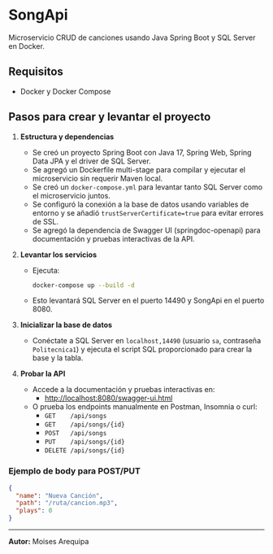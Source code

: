 # SongApi

Microservicio CRUD de canciones usando Java Spring Boot y SQL Server en Docker.

## Requisitos
- Docker y Docker Compose

## Pasos para crear y levantar el proyecto

1. **Estructura y dependencias**
   - Se creó un proyecto Spring Boot con Java 17, Spring Web, Spring Data JPA y el driver de SQL Server.
   - Se agregó un Dockerfile multi-stage para compilar y ejecutar el microservicio sin requerir Maven local.
   - Se creó un `docker-compose.yml` para levantar tanto SQL Server como el microservicio juntos.
   - Se configuró la conexión a la base de datos usando variables de entorno y se añadió `trustServerCertificate=true` para evitar errores de SSL.
   - Se agregó la dependencia de Swagger UI (springdoc-openapi) para documentación y pruebas interactivas de la API.

2. **Levantar los servicios**
   - Ejecuta:
     ```sh
     docker-compose up --build -d
     ```
   - Esto levantará SQL Server en el puerto 14490 y SongApi en el puerto 8080.

3. **Inicializar la base de datos**
   - Conéctate a SQL Server en `localhost,14490` (usuario `sa`, contraseña `Politecnica1`) y ejecuta el script SQL proporcionado para crear la base y la tabla.

4. **Probar la API**
   - Accede a la documentación y pruebas interactivas en:
     - [http://localhost:8080/swagger-ui.html](http://localhost:8080/swagger-ui.html)
   - O prueba los endpoints manualmente en Postman, Insomnia o curl:
     - `GET    /api/songs`
     - `GET    /api/songs/{id}`
     - `POST   /api/songs`
     - `PUT    /api/songs/{id}`
     - `DELETE /api/songs/{id}`

### Ejemplo de body para POST/PUT
```json
{
  "name": "Nueva Canción",
  "path": "/ruta/cancion.mp3",
  "plays": 0
}
```

---

**Autor:** Moises Arequipa